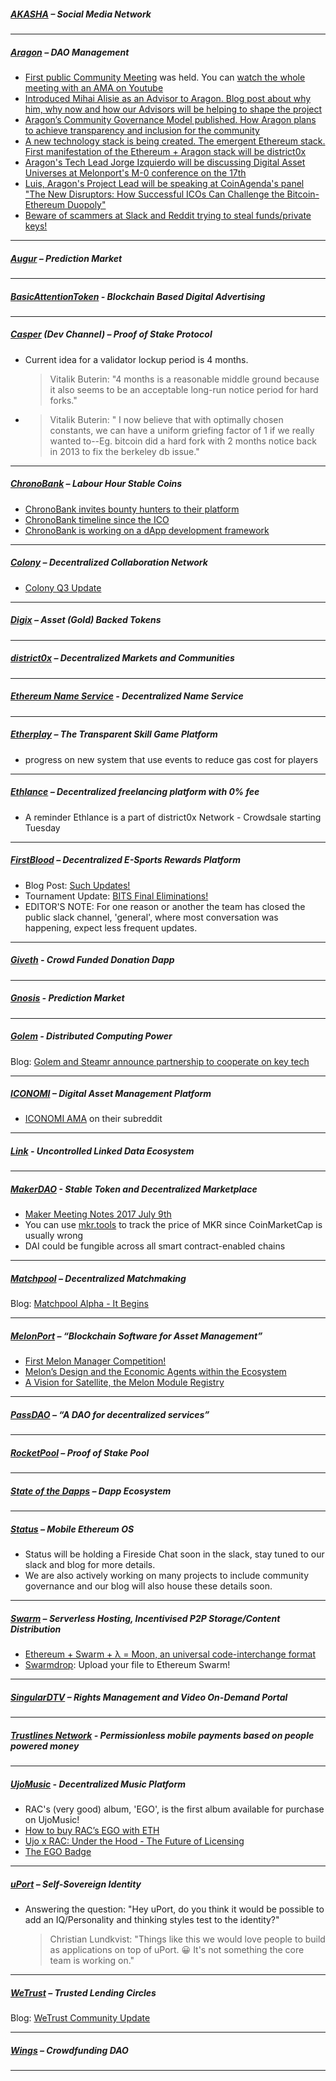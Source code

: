 
##### [AKASHA](https://akasha.world/) – Social Media Network


---
##### [Aragon](https://aragon.one/) – DAO Management
- [First public Community Meeting](https://github.com/aragon/meetings/issues/2) was held. You can [watch the whole meeting with an AMA on Youtube](https://www.youtube.com/watch?v=gNuDS1ONArU)
- [Introduced Mihai Alisie as an Advisor to Aragon. Blog post about why him, why now and how our Advisors will be helping to shape the project](https://blog.aragon.one/introducing-mihai-alisie-as-an-advisor-d66107684592)
- [Aragon’s Community Governance Model published. How Aragon plans to achieve transparency and inclusion for the community](https://blog.aragon.one/aragons-community-governance-model-2971df8f7817)
- [A new technology stack is being created. The emergent Ethereum stack. First manifestation of the Ethereum + Aragon stack will be district0x](https://blog.aragon.one/the-emergent-ethereum-stack-cbce1895142f)
- [Aragon's Tech Lead Jorge Izquierdo will be discussing Digital Asset Universes at Melonport's M-0 conference on the 17th](https://twitter.com/AragonProject/status/885452420754669569)
- [Luis, Aragon's Project Lead will be speaking at CoinAgenda's panel "The New Disruptors: How Successful ICOs Can Challenge the Bitcoin-Ethereum Duopoly"](https://twitter.com/AragonProject/status/886861012951072769)
- [Beware of scammers at Slack and Reddit trying to steal funds/private keys!](https://www.reddit.com/r/aragonproject/comments/6mlns0/warning_scammers_using_phishing_to_steal/)

---
##### [Augur](https://augur.net/) – Prediction Market


---
##### [BasicAttentionToken](https://basicattentiontoken.org/) - Blockchain Based Digital Advertising


---  
##### [Casper](https://blog.ethereum.org/2015/08/01/introducing-casper-friendly-ghost/) (Dev Channel) – Proof of Stake Protocol
- Current idea for a validator lockup period is 4 months.
  >Vitalik Buterin: "4 months is a reasonable middle ground because it also seems to be an acceptable long-run notice period for hard forks."
- >Vitalik Buterin: " I now believe that with optimally chosen constants, we can have a uniform griefing factor of 1 if we really wanted to--Eg. bitcoin did a hard fork with 2 months notice back in 2013 to fix the berkeley db issue."
---
##### [ChronoBank](http://chronobank.io/) – Labour Hour Stable Coins
- [ChronoBank invites bounty hunters to their platform](https://twitter.com/ChronobankNews/status/885873554482495488)
- [ChronoBank timeline since the ICO](https://twitter.com/ChronobankNews/status/885104745186115584)
- [ChronoBank is working on a dApp development framework](https://twitter.com/ChronobankNews/status/885487098140270592)

---
##### [Colony](https://colony.io/) – Decentralized Collaboration Network
- [Colony Q3 Update](https://blog.colony.io/colony-q3-update-9daa57d0918c)

---
##### [Digix](https://digix.io/) – Asset (Gold) Backed Tokens

---
##### [district0x](https://district0x.io/) – Decentralized Markets and Communities

---
##### [Ethereum Name Service](https://ens.codetract.io) - Decentralized Name Service


---
##### [Etherplay](https://etherplay.io) – The Transparent Skill Game Platform
- progress on new system that use events to reduce gas cost for players

---
##### [Ethlance](https://ethlance.com/) – Decentralized freelancing platform with 0% fee
- A reminder Ethlance is a part of district0x Network - Crowdsale starting Tuesday

---
##### [FirstBlood](https://firstblood.io/) – Decentralized E-Sports Rewards Platform
- Blog Post: [Such Updates!](https://blog.firstblood.io/such-updates-2c15462d7d4)
- Tournament Update: [BITS Final Eliminations!](https://blog.firstblood.io/bits-final-eliminations-5c7642629c3c)
- EDITOR'S NOTE: For one reason or another the team has closed the public slack channel, 'general', where most conversation was happening, expect less frequent updates.
---
##### [Giveth](https://www.giveth.io/) - Crowd Funded Donation Dapp


---
##### [Gnosis](https://gnosis.pm/) - Prediction Market


---  
##### [Golem](https://golem.network/) - Distributed Computing Power
Blog: [Golem and Steamr announce partnership to cooperate on key tech](https://blog.golemproject.net/golem-and-streamr-announce-cooperation-27b6c58decad)


---
##### [ICONOMI](https://iconomi.net/) – Digital Asset Management Platform
- [ICONOMI AMA](https://www.reddit.com/r/ICONOMI/comments/6mkw3j/iconomi_ama_july_2017/) on their subreddit
---
##### [Link](http://docs.link-blockchain.org/en/latest/) - Uncontrolled Linked Data Ecosystem

---
##### [MakerDAO](https://makerdao.com/) - Stable Token and Decentralized Marketplace
- [Maker Meeting Notes 2017 July 9th](https://steemit.com/makerdao/@kennyrowe/maker-meeting-notes-2017-july-9th)
- You can use [mkr.tools](https://mkr.tools/) to track the price of MKR since CoinMarketCap is usually wrong
- DAI could be fungible across all smart contract-enabled chains
---
##### [Matchpool](https://matchpool.co/) – Decentralized Matchmaking
Blog: [Matchpool Alpha - It Begins](https://blog.matchpool.com/matchpool-alpha-it-begins-%EF%B8%8F-56895aea8c19)

---
##### [MelonPort](https://melonport.com/) – “Blockchain Software for Asset Management”
- [First Melon Manager Competition!](https://medium.com/melonport-blog/first-melon-manager-competition-e0a50a6d31bb)
- [Melon’s Design and the Economic Agents within the Ecosystem](https://medium.com/melonport-blog/melons-design-and-the-economic-agents-within-the-ecosystem-373db9519586)
- [A Vision for Satellite, the Melon Module Registry](https://medium.com/melonport-blog/announcing-melon-satellite-e0457ae05285)


---
##### [PassDAO](https://forum.passdao.org/) – “A DAO for decentralized services”


  ---
##### [RocketPool](https://www.rocketpool.net/) – Proof of Stake Pool


---
##### [State of the Dapps](https://dapps.ethercasts.com/) – Dapp Ecosystem


---
##### [Status](https://status.im/) – Mobile Ethereum OS
- Status will be holding a Fireside Chat soon in the slack, stay tuned to our slack and blog for more details.
- We are also actively working on many projects to include community governance and our blog will also house these details soon. 
---
##### [Swarm](http://swarm-gateways.net/bzz:/theswarm.eth/) – Serverless Hosting, Incentivised P2P Storage/Content Distribution
- [Ethereum + Swarm + λ = Moon, an universal code-interchange format](https://medium.com/@maiavictor/moon-a-decentralized-programming-language-282ba6c92e7a)
- [Swarmdrop](https://www.swarmdrop.com): Upload your file to Ethereum Swarm!

---
##### [SingularDTV](https://singulardtv.com/) – Rights Management and Video On-Demand Portal


---
##### [Trustlines Network](https://trustlines.network) - Permissionless mobile payments based on people powered money


---
##### [UjoMusic](https://ujomusic.com/) - Decentralized Music Platform
- RAC's (very good) album, 'EGO', is the first album available for purchase on UjoMusic!
- [How to buy RAC’s EGO with ETH](https://blog.ujomusic.com/how-to-buy-racs-ego-with-eth-8fbb4a066150)
- [Ujo x RAC: Under the Hood - The Future of Licensing](https://blog.ujomusic.com/ujo-x-rac-under-the-hood-the-future-of-licensing-d4f38e2efabd)
- [The EGO Badge](https://blog.ujomusic.com/the-ego-badge-a54b53561abf)

---  
##### [uPort](https://www.uport.me/) – Self-Sovereign Identity
- Answering the question: "Hey uPort, do you think it would be possible to add an IQ/Personality and thinking styles test to the identity?"
  >Christian Lundkvist: "Things like this we would love people to build as applications on top of uPort. :grinning: It's not something the core team is working on."
---
##### [WeTrust](https://www.wetrust.io/) – Trusted Lending Circles
Blog: [WeTrust Community Update](https://blog.wetrust.io/wetrust-community-update-july-14-2017-52f4a38e6444)

---
##### [Wings](https://wings.ai/) – Crowdfunding DAO


---
